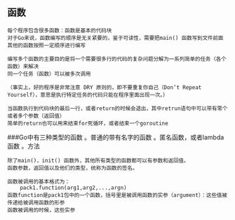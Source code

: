 函数
-
    每个程序包含很多函数：函数是基本的代码块
    对于Go来说，函数编写的顺序是无关紧要的，鉴于可读性，需要把main() 函数写到文件前面
    其他的函数按照一定顺序进行编写
    
    编写多个函数的主要目的是将一个需要很多行的代码的复杂问题分解为一系列简单的任务（各个函数）来解决
    同一个任务（函数）可以被多次调用
    
    （事实上，好的程序是非常注意 DRY 原则的，即不要重复你自己（Don’t Repeat Yourself），意思是执行特定任务的代码只能在程序里面出现一次。）
    
    当函数执行到代码块的最后一行，或者return的时候会退出，其中retrun语句中可以带有零个或者多个参数（返回值）
    简单的return也可以用来结束for死循环，或者结束一个goroutine
    
###Go中有三种类型的函数
    。普通的带有名字的函数
    。匿名函数，或者lambda函数
    。方法

    除了main()，init() 函数外，其他所有类型的函数都可以有参数和返回值。
    函数参数，返回值以及他们的类型，统称为函数的签名。

    函数被调用的基本格式为：   
        pack1.function(arg1,arg2,...,argn)
    函数function是pack1包中的一个函数，括号里是被调用函数的实参（argument）：这些值被传递给被调用函数的形参
    函数被调用的时候，这些实参